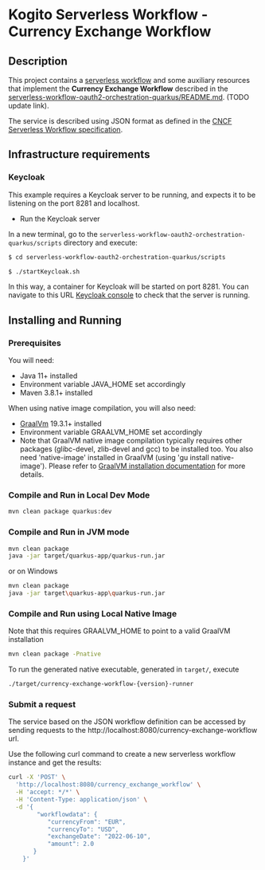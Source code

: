 # Kogito Serverless Workflow - Currency Exchange Workflow

## Description

This project contains a [serverless workflow](src/main/resources/currency-exchange-workflow.sw.json) and some auxiliary resources that implement the **Currency Exchange Workflow**
described in the [serverless-workflow-oauth2-orchestration-quarkus/README.md](https://github.com/wmedvede/kogito-docs/blob/main/serverlessworkflow/modules/ROOT/pages/security/orchestrating-third-party-services-with-oauth2.adoc). (TODO update link).

The service is described using JSON format as defined in the
[CNCF Serverless Workflow specification](https://github.com/serverlessworkflow/specification).

## Infrastructure requirements

### Keycloak

This example requires a Keycloak server to be running, and expects it to be listening on the port 8281 and localhost.

* Run the Keycloak server

In a new terminal, go to the `serverless-workflow-oauth2-orchestration-quarkus/scripts` directory and execute:

```sh
$ cd serverless-workflow-oauth2-orchestration-quarkus/scripts

$ ./startKeycloak.sh
```  

In this way, a container for Keycloak will be started on port 8281.
You can navigate to this URL [Keycloak console](http://localhost:8281/auth) to check that the server is running. 

## Installing and Running

### Prerequisites

You will need:
- Java 11+ installed
- Environment variable JAVA_HOME set accordingly
- Maven 3.8.1+ installed

When using native image compilation, you will also need:
- [GraalVm](https://www.graalvm.org/downloads/) 19.3.1+ installed
- Environment variable GRAALVM_HOME set accordingly
- Note that GraalVM native image compilation typically requires other packages (glibc-devel, zlib-devel and gcc) to be installed too.  You also need 'native-image' installed in GraalVM (using 'gu install native-image'). Please refer to [GraalVM installation documentation](https://www.graalvm.org/docs/reference-manual/aot-compilation/#prerequisites) for more details.

### Compile and Run in Local Dev Mode

```sh
mvn clean package quarkus:dev
```

### Compile and Run in JVM mode

```sh
mvn clean package 
java -jar target/quarkus-app/quarkus-run.jar
```

or on Windows

```sh
mvn clean package
java -jar target\quarkus-app\quarkus-run.jar
```

### Compile and Run using Local Native Image
Note that this requires GRAALVM_HOME to point to a valid GraalVM installation

```sh
mvn clean package -Pnative
```

To run the generated native executable, generated in `target/`, execute

```sh
./target/currency-exchange-workflow-{version}-runner
```

### Submit a request

The service based on the JSON workflow definition can be accessed by sending requests to the http://localhost:8080/currency-exchange-workflow url.

Use the following curl command to create a new serverless workflow instance and get the results:


```sh
curl -X 'POST' \
  'http://localhost:8080/currency_exchange_workflow' \
  -H 'accept: */*' \
  -H 'Content-Type: application/json' \
  -d '{
        "workflowdata": {
           "currencyFrom": "EUR",
           "currencyTo": "USD",
           "exchangeDate": "2022-06-10",
           "amount": 2.0
       }
    }'
```
